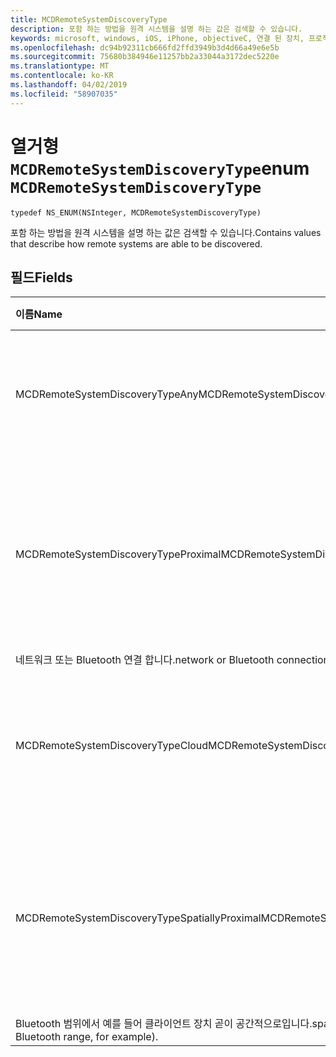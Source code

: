 ```yaml
---
title: MCDRemoteSystemDiscoveryType
description: 포함 하는 방법을 원격 시스템을 설명 하는 값은 검색할 수 있습니다.
keywords: microsoft, windows, iOS, iPhone, objectiveC, 연결 된 장치, 프로젝트 로마
ms.openlocfilehash: dc94b92311cb666fd2ffd3949b3d4d66a49e6e5b
ms.sourcegitcommit: 75680b384946e11257bb2a33044a3172dec5220e
ms.translationtype: MT
ms.contentlocale: ko-KR
ms.lasthandoff: 04/02/2019
ms.locfileid: "58907035"
---
```

# <a name="enum-mcdremotesystemdiscoverytype"></a><span data-ttu-id="736e6-104">열거형 `MCDRemoteSystemDiscoveryType`</span><span class="sxs-lookup"><span data-stu-id="736e6-104">enum `MCDRemoteSystemDiscoveryType`</span></span> 

```
typedef NS_ENUM(NSInteger, MCDRemoteSystemDiscoveryType)
```  

<span data-ttu-id="736e6-105">포함 하는 방법을 원격 시스템을 설명 하는 값은 검색할 수 있습니다.</span><span class="sxs-lookup"><span data-stu-id="736e6-105">Contains values that describe how remote systems are able to be discovered.</span></span> 

## <a name="fields"></a><span data-ttu-id="736e6-106">필드</span><span class="sxs-lookup"><span data-stu-id="736e6-106">Fields</span></span>

| <span data-ttu-id="736e6-107">이름</span><span class="sxs-lookup"><span data-stu-id="736e6-107">Name</span></span>                              | <span data-ttu-id="736e6-108">값</span><span class="sxs-lookup"><span data-stu-id="736e6-108">Value</span></span> | <span data-ttu-id="736e6-109">설명</span><span class="sxs-lookup"><span data-stu-id="736e6-109">Description</span></span>                    |
|:----------------------------------|:------|:-------------------------------|
| <span data-ttu-id="736e6-110">MCDRemoteSystemDiscoveryTypeAny</span><span class="sxs-lookup"><span data-stu-id="736e6-110">MCDRemoteSystemDiscoveryTypeAny</span></span>   | <span data-ttu-id="736e6-111">0</span><span class="sxs-lookup"><span data-stu-id="736e6-111">0</span></span>     | <span data-ttu-id="736e6-112">원격 시스템 모든 연결을 통해 검색할 수 있습니다.</span><span class="sxs-lookup"><span data-stu-id="736e6-112">Remote systems are discoverable through any connection.</span></span>  |
| <span data-ttu-id="736e6-113">MCDRemoteSystemDiscoveryTypeProximal</span><span class="sxs-lookup"><span data-stu-id="736e6-113">MCDRemoteSystemDiscoveryTypeProximal</span></span> | <span data-ttu-id="736e6-114">1</span><span class="sxs-lookup"><span data-stu-id="736e6-114">1</span></span>     | <span data-ttu-id="736e6-115">원격 시스템은 로컬 같은 proximal 연결을 통해 검색할 수만</span><span class="sxs-lookup"><span data-stu-id="736e6-115">Remote systems are only discoverable through a proximal connection, such as a local</span></span>
<span data-ttu-id="736e6-116">네트워크 또는 Bluetooth 연결 합니다.</span><span class="sxs-lookup"><span data-stu-id="736e6-116">network or Bluetooth connection.</span></span> |
| <span data-ttu-id="736e6-117">MCDRemoteSystemDiscoveryTypeCloud</span><span class="sxs-lookup"><span data-stu-id="736e6-117">MCDRemoteSystemDiscoveryTypeCloud</span></span> | <span data-ttu-id="736e6-118">2</span><span class="sxs-lookup"><span data-stu-id="736e6-118">2</span></span>     | <span data-ttu-id="736e6-119">원격 시스템은 클라우드 연결을 통해 검색할 수만 있습니다.</span><span class="sxs-lookup"><span data-stu-id="736e6-119">Remote systems are only discoverable through cloud connection.</span></span> |
| <span data-ttu-id="736e6-120">MCDRemoteSystemDiscoveryTypeSpatiallyProximal</span><span class="sxs-lookup"><span data-stu-id="736e6-120">MCDRemoteSystemDiscoveryTypeSpatiallyProximal</span></span> | <span data-ttu-id="736e6-121">3</span><span class="sxs-lookup"><span data-stu-id="736e6-121">3</span></span>     | <span data-ttu-id="736e6-122">원격 시스템 proximal 연결을 통해 검색할 수 고 할 수 있어야</span><span class="sxs-lookup"><span data-stu-id="736e6-122">Remote systems are discoverable through a proximal connection and are expected to be</span></span>
<span data-ttu-id="736e6-123">Bluetooth 범위에서 예를 들어 클라이언트 장치 곧이 공간적으로입니다.</span><span class="sxs-lookup"><span data-stu-id="736e6-123">spatially near to the client device (in Bluetooth range, for example).</span></span>  |

